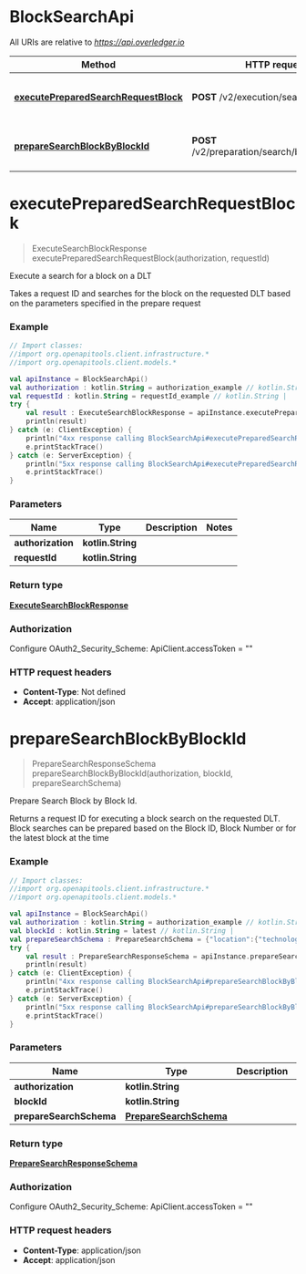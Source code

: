 # BlockSearchApi

All URIs are relative to *https://api.overledger.io*

Method | HTTP request | Description
------------- | ------------- | -------------
[**executePreparedSearchRequestBlock**](BlockSearchApi.md#executePreparedSearchRequestBlock) | **POST** /v2/execution/search/block | Execute a search for a block on a DLT
[**prepareSearchBlockByBlockId**](BlockSearchApi.md#prepareSearchBlockByBlockId) | **POST** /v2/preparation/search/block/{blockId} | Prepare Search Block by Block Id.


<a name="executePreparedSearchRequestBlock"></a>
# **executePreparedSearchRequestBlock**
> ExecuteSearchBlockResponse executePreparedSearchRequestBlock(authorization, requestId)

Execute a search for a block on a DLT

Takes a request ID and searches for the block on the requested DLT based on the parameters specified in the prepare request

### Example
```kotlin
// Import classes:
//import org.openapitools.client.infrastructure.*
//import org.openapitools.client.models.*

val apiInstance = BlockSearchApi()
val authorization : kotlin.String = authorization_example // kotlin.String | 
val requestId : kotlin.String = requestId_example // kotlin.String | 
try {
    val result : ExecuteSearchBlockResponse = apiInstance.executePreparedSearchRequestBlock(authorization, requestId)
    println(result)
} catch (e: ClientException) {
    println("4xx response calling BlockSearchApi#executePreparedSearchRequestBlock")
    e.printStackTrace()
} catch (e: ServerException) {
    println("5xx response calling BlockSearchApi#executePreparedSearchRequestBlock")
    e.printStackTrace()
}
```

### Parameters

Name | Type | Description  | Notes
------------- | ------------- | ------------- | -------------
 **authorization** | **kotlin.String**|  |
 **requestId** | **kotlin.String**|  |

### Return type

[**ExecuteSearchBlockResponse**](ExecuteSearchBlockResponse.md)

### Authorization


Configure OAuth2_Security_Scheme:
    ApiClient.accessToken = ""

### HTTP request headers

 - **Content-Type**: Not defined
 - **Accept**: application/json

<a name="prepareSearchBlockByBlockId"></a>
# **prepareSearchBlockByBlockId**
> PrepareSearchResponseSchema prepareSearchBlockByBlockId(authorization, blockId, prepareSearchSchema)

Prepare Search Block by Block Id.

Returns a request ID for executing a block search on the requested DLT. Block searches can be prepared based on the Block ID, Block Number or for the latest block at the time

### Example
```kotlin
// Import classes:
//import org.openapitools.client.infrastructure.*
//import org.openapitools.client.models.*

val apiInstance = BlockSearchApi()
val authorization : kotlin.String = authorization_example // kotlin.String | 
val blockId : kotlin.String = latest // kotlin.String | 
val prepareSearchSchema : PrepareSearchSchema = {"location":{"technology":"Bitcoin","network":"Testnet"}} // PrepareSearchSchema | 
try {
    val result : PrepareSearchResponseSchema = apiInstance.prepareSearchBlockByBlockId(authorization, blockId, prepareSearchSchema)
    println(result)
} catch (e: ClientException) {
    println("4xx response calling BlockSearchApi#prepareSearchBlockByBlockId")
    e.printStackTrace()
} catch (e: ServerException) {
    println("5xx response calling BlockSearchApi#prepareSearchBlockByBlockId")
    e.printStackTrace()
}
```

### Parameters

Name | Type | Description  | Notes
------------- | ------------- | ------------- | -------------
 **authorization** | **kotlin.String**|  |
 **blockId** | **kotlin.String**|  |
 **prepareSearchSchema** | [**PrepareSearchSchema**](PrepareSearchSchema.md)|  |

### Return type

[**PrepareSearchResponseSchema**](PrepareSearchResponseSchema.md)

### Authorization


Configure OAuth2_Security_Scheme:
    ApiClient.accessToken = ""

### HTTP request headers

 - **Content-Type**: application/json
 - **Accept**: application/json

